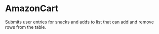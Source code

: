 # AmazonCart
Submits user entries for snacks and adds to list that can add and remove rows from the table.
